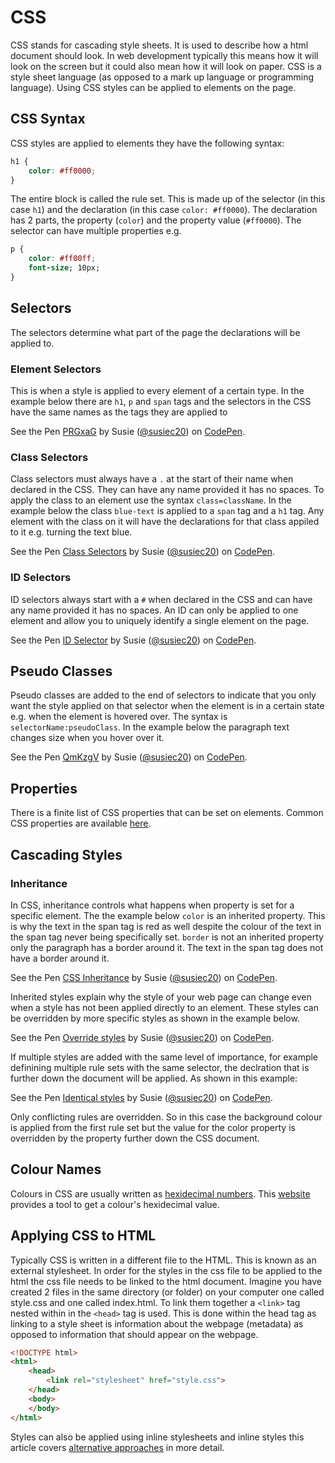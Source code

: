 # CSS

CSS stands for cascading style sheets. It is used to describe how a html document should look. In web development typically this means how it will look on the screen but it could also mean how it will look on paper. CSS is a style sheet language (as opposed to a mark up language or programming language). Using CSS styles can be applied to elements on the page.

## CSS Syntax
CSS styles are applied to elements they have the following syntax:

```css
h1 {
    color: #ff0000;
}
```
The entire block is called the rule set. This is made up of the selector (in this case `h1`) and the declaration (in this case `color: #ff0000`). The declaration has 2 parts, the property (`color`) and the property value (`#ff0000`). The selector can have multiple properties e.g.

```css
p {
    color: #ff00ff;
    font-size; 10px;
}
```

## Selectors
The selectors determine what part of the page the declarations will be applied to.
### Element Selectors
This is when a style is applied to every element of a certain type. In the example below there are `h1`, `p` and `span` tags and the selectors in the CSS have the same names as the tags they are applied to

<p data-height="432" data-theme-id="0" data-slug-hash="PRGxaG" data-default-tab="html,result" data-user="susiec20" data-embed-version="2" data-pen-title="PRGxaG" class="codepen">See the Pen <a href="https://codepen.io/susiec20/pen/PRGxaG/">PRGxaG</a> by Susie (<a href="https://codepen.io/susiec20">@susiec20</a>) on <a href="https://codepen.io">CodePen</a>.</p>
<script async src="https://static.codepen.io/assets/embed/ei.js"></script>

### Class Selectors
Class selectors must always have a `.` at the start of their name when declared in the CSS. They can have any name provided it has no spaces. To apply the class to an element use the syntax `class=className`. In the example below the class `blue-text` is applied to a `span` tag and a `h1` tag. Any element with the class on it will have the declarations for that class appiled to it e.g. turning the text blue.

<p data-height="428" data-theme-id="0" data-slug-hash="LdRXXw" data-default-tab="html,result" data-user="susiec20" data-embed-version="2" data-pen-title="Class Selectors" class="codepen">See the Pen <a href="https://codepen.io/susiec20/pen/LdRXXw/">Class Selectors</a> by Susie (<a href="https://codepen.io/susiec20">@susiec20</a>) on <a href="https://codepen.io">CodePen</a>.</p>
<script async src="https://static.codepen.io/assets/embed/ei.js"></script>

### ID Selectors
ID selectors always start with a `#` when declared in the CSS and can have any name provided it has no spaces. An ID can only be applied to one element and allow you to uniquely identify a single element on the page.

<p data-height="265" data-theme-id="0" data-slug-hash="KogbNG" data-default-tab="html,result" data-user="susiec20" data-embed-version="2" data-pen-title="ID Selector" class="codepen">See the Pen <a href="https://codepen.io/susiec20/pen/KogbNG/">ID Selector</a> by Susie (<a href="https://codepen.io/susiec20">@susiec20</a>) on <a href="https://codepen.io">CodePen</a>.</p>
<script async src="https://static.codepen.io/assets/embed/ei.js"></script>

## Pseudo Classes

Pseudo classes are added to the end of selectors to indicate that you only want the style applied on that selector when the element is in a certain state e.g. when the element is hovered over. The syntax is `selectorName:pseudoClass`. In the example below the paragraph text changes size when you hover over it.

<p data-height="265" data-theme-id="0" data-slug-hash="QmKzgV" data-default-tab="html,result" data-user="susiec20" data-embed-version="2" data-pen-title="QmKzgV" class="codepen">See the Pen <a href="https://codepen.io/susiec20/pen/QmKzgV/">QmKzgV</a> by Susie (<a href="https://codepen.io/susiec20">@susiec20</a>) on <a href="https://codepen.io">CodePen</a>.</p>
<script async src="https://static.codepen.io/assets/embed/ei.js"></script>

## Properties

There is a finite list of CSS properties that can be set on elements. Common CSS properties are available [here](https://developer.mozilla.org/en-US/docs/Web/CSS/CSS_Properties_Reference).

## Cascading Styles

### Inheritance

In CSS, inheritance controls what happens when property is set for a specific element. The the example below `color` is an inherited property. This is why the text in the span tag is red as well despite the colour of the text in the span tag never being specifically set. `border` is not an inherited property only the paragraph has a border around it. The text in the span tag does not have a border around it. 

<p data-height="152" data-theme-id="0" data-slug-hash="LdRamo" data-default-tab="html,result" data-user="susiec20" data-embed-version="2" data-pen-title="CSS Inheritance" class="codepen">See the Pen <a href="https://codepen.io/susiec20/pen/LdRamo/">CSS Inheritance</a> by Susie (<a href="https://codepen.io/susiec20">@susiec20</a>) on <a href="https://codepen.io">CodePen</a>.</p>
<script async src="https://static.codepen.io/assets/embed/ei.js"></script>

Inherited styles explain why the style of your web page can change even when a style has not been applied directly to an element. These styles can be overridden by more specific styles as shown in the example below.

<p data-height="227" data-theme-id="0" data-slug-hash="BrLbGW" data-default-tab="css,result" data-user="susiec20" data-embed-version="2" data-pen-title="Override styles" class="codepen">See the Pen <a href="https://codepen.io/susiec20/pen/BrLbGW/">Override styles</a> by Susie (<a href="https://codepen.io/susiec20">@susiec20</a>) on <a href="https://codepen.io">CodePen</a>.</p>
<script async src="https://static.codepen.io/assets/embed/ei.js"></script>

If multiple styles are added with the same level of importance, for example definining multiple rule sets with the same selector, the declration that is further down the document will be applied. As shown in this example:

<p data-height="265" data-theme-id="0" data-slug-hash="yKawGj" data-default-tab="css,result" data-user="susiec20" data-embed-version="2" data-pen-title="Identical styles" class="codepen">See the Pen <a href="https://codepen.io/susiec20/pen/yKawGj/">Identical styles</a> by Susie (<a href="https://codepen.io/susiec20">@susiec20</a>) on <a href="https://codepen.io">CodePen</a>.</p>
<script async src="https://static.codepen.io/assets/embed/ei.js"></script>

Only conflicting rules are overridden. So in this case the background colour is applied from the first rule set but the value for the color property is overridden by the property further down the CSS document.

## Colour Names

Colours in CSS are usually written as [hexidecimal numbers](http://www.mathsisfun.com/hexadecimals.html). This [website](https://htmlcolorcodes.com/) provides a tool to get a colour's hexidecimal value.

## Applying CSS to HTML
Typically CSS is written in a different file to the HTML. This is known as an external stylesheet. In order for the styles in the css file to be applied to the html the css file needs to be linked to the html document. Imagine you have created 2 files in the same directory (or folder) on your computer one called style.css and one called index.html. To link them together a `<link>` tag nested within in the `<head>` tag is used. This is done within the head tag as linking to a style sheet is information about the webpage (metadata) as opposed to information that should appear on the webpage.

```html
<!DOCTYPE html>
<html>
	<head>
		<link rel="stylesheet" href="style.css">
	</head>
	<body>
	</body>
</html>
```

Styles can also be applied using inline stylesheets and inline styles this article covers [alternative approaches](https://developer.mozilla.org/en-US/docs/Learn/CSS/Introduction_to_CSS/How_CSS_works) in more detail.